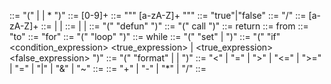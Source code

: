 <!-- only expression can hold undefined multi node, and they an be anything -->
<expression> ::= "(" <literal> | <identifier> | <expression>* ")" 
<integer-literal> ::= [0-9]+
<string-literal> ::= "\"" [a-zA-Z]+ "\""
<boolean-literal> ::= "true"|"false"
<EOL> ::= "/"
<identifier > ::= [a-zA-Z]+
<literal> ::= <integer-literal> | <string-literal> | <boolean-literal>
<data> ::= <literal> | <identifier > | <expression>
<defun-expression> ::= "(" "defun" <identifier> <expression> <expression> ")"
<func-call-expression> ::= "(" call <identifier> <expression> ")"
<return> ::= return <data>
<from-expression> ::= from <literal>
<to-expression> ::= "to" <literal>
<for-expression> ::= "for" <identifier> <from-expression> <to-expression>
<loop-expression> ::= "(" "loop"  <for-expression> <expression> ")" 
<while-expresison> ::= while <expression> <expression>
<set-expression> ::= "(" "set" <identifier> <literal>|<expressions> ")"
<if-expression> ::= "(" "if" <condition_expression> <true_expression> | <true_expression> <false_expression> ")"
<print-expression> ::= "(" "format"  <literal> | <identifier> | <expression> ")"
<logical-operator> ::= "<" | "=" | ">" | "<=" | ">=" | "\=" | "|" | "&" | "~"
<logical-expression> ::= <logical-operator> <data> <data>
<mathematic-operator> ::= "+" | "-" | "*" | "/"
<mathematic-expression> ::= <mathematic-operator> <expresision>
